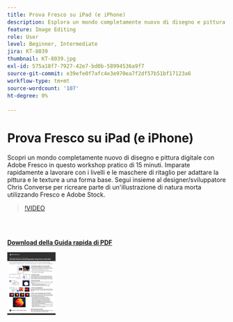 ```yaml
---
title: Prova Fresco su iPad (e iPhone)
description: Esplora un mondo completamente nuovo di disegno e pittura digitale con Adobe Fresco in questo workshop pratico di 15 minuti
feature: Image Editing
role: User
level: Beginner, Intermediate
jira: KT-8039
thumbnail: KT-8039.jpg
exl-id: 575a18f7-7927-42e7-bd0b-58994536a9f7
source-git-commit: e39efe0f7afc4e3e970ea7f2df57b51bf17123a6
workflow-type: tm+mt
source-wordcount: '107'
ht-degree: 0%

---
```


# Prova Fresco su iPad (e iPhone)

Scopri un mondo completamente nuovo di disegno e pittura digitale con Adobe Fresco in questo workshop pratico di 15 minuti. Imparate rapidamente a lavorare con i livelli e le maschere di ritaglio per adattare la pittura e le texture a una forma base. Segui insieme al designer/sviluppatore Chris Converse per ricreare parte di un&#39;illustrazione di natura morta utilizzando Fresco e Adobe Stock.

>[!VIDEO](https://video.tv.adobe.com/v/333804?hidetitle=true)

<br> 

[**Download della Guida rapida di PDF**](../quick-reference/Frescoworkshop.pdf)

[![Immagine della prima pagina della guida di riferimento rapido](assets/FrescoworkshopPage1.png)](../quick-reference/Frescoworkshop.pdf)